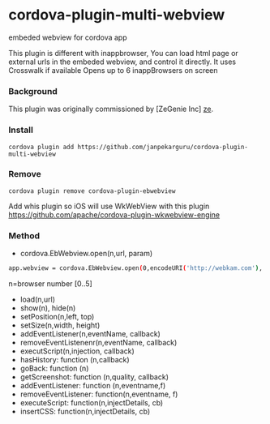 
# cordova-plugin-multi-webview
embeded webview for cordova app

This plugin is different with inappbrowser, You can load html page or external urls in the embeded webview, and control it directly.
It uses Crosswalk if available
Opens up to 6 inappBrowsers on screen

### Background
This plugin was originally commissioned by [ZeGenie Inc] [ze].

### Install
    cordova plugin add https://github.com/janpekarguru/cordova-plugin-multi-webview
### Remove
    cordova plugin remove cordova-plugin-ebwebview

Add whis plugin so iOS will use WkWebView with this plugin
https://github.com/apache/cordova-plugin-wkwebview-engine

### Method
  - cordova.EbWebview.open(n,url, param)
```sh    
app.webview = cordova.EbWebview.open(0,encodeURI('http://webkam.com'), 'left=0,top=0,width=320,height=200');
```
n=browser number [0..5]
  - load(n,url)
  - show(n), hide(n)
  - setPosition(n,left, top)
  - setSize(n,width, height)
  - addEventListener(n,eventName, callback)
  - removeEventListenenr(n,eventName, callback)
  - executScript(n,injection, callback)
  - hasHistory: function (n,callback) 
  - goBack: function (n)
  - getScreenshot: function (n,quality, callback)
  - addEventListener: function (n,eventname,f)
  - removeEventListener: function(n,eventname, f)
  - executeScript: function(n,injectDetails, cb)
  - insertCSS: function(n,injectDetails, cb)
     
	




   
   
   [ze]: <http://www.zegenie.com>
